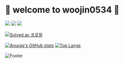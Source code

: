# :seedling: welcome to woojin0534 :seedling:

<img src="https://img.shields.io/badge/C-40AEF0?style=plastic&logo==appveyer&logoColor=white"/>   <img src="https://img.shields.io/badge/JAVA-FF0000?style=plastic&logo==appveyer&logoColor=white"/>  <img src="https://img.shields.io/badge/Python-ECD53F?style=plastic&logo=appveyer&logoColor=white"/>
<br><br>
[![Solved.ac
프로필](http://mazassumnida.wtf/api/v2/generate_badge?boj=jimmy0534)](https://solved.ac/jimmy0534)
<br><br>
[![Anurag's GitHub stats](https://github-readme-stats.vercel.app/api?username=woojin0534)](https://github.com/woojin0534/github-readme-stats)
[![Top Langs](https://github-readme-stats.vercel.app/api/top-langs/?username=woojin0534)](https://github.com/woojin0534/github-readme-stats)
<br><br>
![Footer](https://capsule-render.vercel.app/api?type=waving&color=auto&height=200&section=footer)
